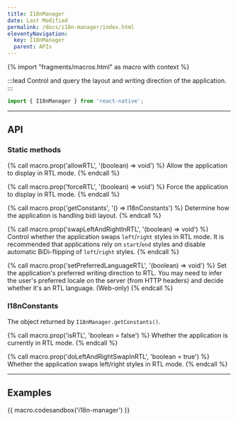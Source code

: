 ```yaml
---
title: I18nManager
date: Last Modified
permalink: /docs/i18n-manager/index.html
eleventyNavigation:
  key: I18nManager
  parent: APIs
---
```


{% import "fragments/macros.html" as macro with context %}

:::lead
Control and query the layout and writing direction of the application.
:::

```js
import { I18nManager } from 'react-native';
```

---

## API

### Static methods

{% call macro.prop('allowRTL', '(boolean) => void') %}
Allow the application to display in RTL mode.
{% endcall %}

{% call macro.prop('forceRTL', '(boolean) => void') %}
Force the application to display in RTL mode.
{% endcall %}

{% call macro.prop('getConstants', '() => I18nConstants') %}
Determine how the application is handling bidi layout.
{% endcall %}

{% call macro.prop('swapLeftAndRightInRTL', '(boolean) => void') %}
Control whether the application swaps `left`/`right` styles in RTL mode. It is recommended that applications rely on `start`/`end` styles and disable automatic BiDi-flipping of `left`/`right` styles.
{% endcall %}

{% call macro.prop('setPreferredLanguageRTL', '(boolean) => void') %}
Set the application's preferred writing direction to RTL. You may need to infer the user's preferred locale on the server (from HTTP headers) and decide whether it's an RTL language. (Web-only)
{% endcall %}

### I18nConstants

The object returned by `I18nManager.getConstants()`.

{% call macro.prop('isRTL', 'boolean = false') %}
Whether the application is currently in RTL mode.
{% endcall %}

{% call macro.prop('doLeftAndRightSwapInRTL', 'boolean = true') %}
Whether the application swaps left/right styles in RTL mode.
{% endcall %}

---

## Examples

{{ macro.codesandbox('i18n-manager') }}
